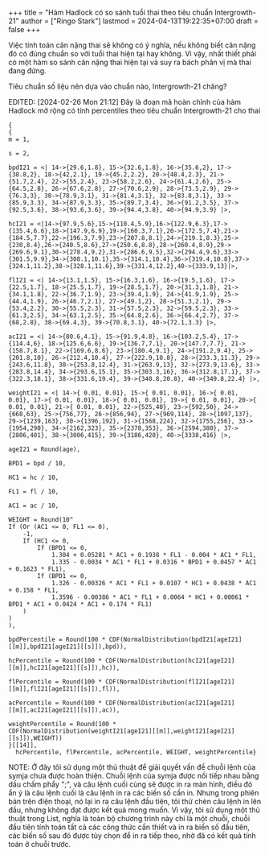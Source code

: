 +++
title = "Hàm Hadlock có so sánh tuổi thai theo tiêu chuẩn Intergrowth-21"
author = ["Ringo Stark"]
lastmod = 2024-04-13T19:22:35+07:00
draft = false
+++

Việc tính toán cân nặng thai sẽ không có ý nghĩa, nếu không biết cân nặng đó có đúng chuẩn so với tuổi thai hiện tại hay không. Vì vậy, nhất thiết phải có một hàm so sánh cân nặng thai hiện tại và suy ra bách phân vị mà thai đang đứng.

Tiêu chuẩn số liệu nên dựa vào chuẩn nào, Intergrowth-21 chăng?

EDITED: <span class="timestamp-wrapper"><span class="timestamp">[2024-02-26 Mon 21:12]</span></span>
Đây là đoạn mã hoàn chỉnh của hàm Hadlock mở rộng có tính percentiles theo tiêu chuẩn Intergrowth-21 cho thai

```symja
{
{
m = 1,

s = 2,

bpdI21 = <| 14->{29.6,1.8}, 15->{32.6,1.8}, 16->{35.6,2}, 17->{38.8,2}, 18->{42,2.1}, 19->{45.2,2.2}, 20->{48.4,2.3}, 21->{51.7,2.4}, 22->{55,2.4}, 23->{58.2,2.6}, 24->{61.4,2.6}, 25->{64.5,2.8}, 26->{67.6,2.8}, 27->{70.6,2.9}, 28->{73.5,2.9}, 29->{76.3,3}, 30->{78.9,3.1}, 31->{81.4,3.1}, 32->{83.8,3.1}, 33->{85.9,3.3}, 34->{87.9,3.3}, 35->{89.7,3.4}, 36->{91.2,3.5}, 37->{92.5,3.6}, 38->{93.6,3.6}, 39->{94.4,3.8}, 40->{94.9,3.9} |>,

hcI21 = <|14->{97.9,5.6},15->{110.4,5.9},16->{122.9,6.3},17->{135.4,6.6},18->{147.9,6.9},19->{160.3,7.1},20->{172.5,7.4},21->{184.5,7.7},22->{196.3,7.9},23->{207.8,8.1},24->{219.1,8.3},25->{230,8.4},26->{240.5,8.6},27->{250.6,8.8},28->{260.4,8.9},29->{269.6,9.1},30->{278.4,9.2},31->{286.6,9.5},32->{294.4,9.6},33->{301.5,9.9},34->{308.1,10.1},35->{314.1,10.4},36->{319.4,10.8},37->{324.1,11.2},38->{328.1,11.6},39->{331.4,12.2},40->{333.9,13}|>,

flI21 = <| 14->{13.1,1.5}, 15->{16.3,1.6}, 16->{19.5,1.6}, 17->{22.5,1.7}, 18->{25.5,1.7}, 19->{28.5,1.7}, 20->{31.3,1.8}, 21->{34.1,1.8}, 22->{36.7,1.9}, 23->{39.4,1.9}, 24->{41.9,1.9}, 25->{44.4,1.9}, 26->{46.7,2.1}, 27->{49.1,2}, 28->{51.3,2.1}, 29->{53.4,2.2}, 30->{55.5,2.3}, 31->{57.5,2.3}, 32->{59.5,2.3}, 33->{61.3,2.5}, 34->{63.1,2.5}, 35->{64.8,2.6}, 36->{66.4,2.7}, 37->{68,2.8}, 38->{69.4,3}, 39->{70.8,3.1}, 40->{72.1,3.3} |>,

acI21 = <| 14->{80.6,4.1}, 15->{91.9,4.8}, 16->{103.2,5.4}, 17->{114.4,6}, 18->{125.6,6.6}, 19->{136.7,7.1}, 20->{147.7,7.7}, 21->{158.7,8.1}, 22->{169.6,8.6}, 23->{180.4,9.1}, 24->{191.2,9.4}, 25->{201.8,10}, 26->{212.4,10.4}, 27->{222.9,10.8}, 28->{233.3,11.3}, 29->{243.6,11.8}, 30->{253.8,12.4}, 31->{263.9,13}, 32->{273.9,13.6}, 33->{283.8,14.4}, 34->{293.6,15.1}, 35->{303.3,16}, 36->{312.8,17.1}, 37->{322.3,18.1}, 38->{331.6,19.4}, 39->{340.8,20.8}, 40->{349.8,22.4} |>,

weightI21 = <| 14->{ 0.01, 0.01}, 15->{ 0.01, 0.01}, 16->{ 0.01, 0.01}, 17->{ 0.01, 0.01}, 18->{ 0.01, 0.01}, 19->{ 0.01, 0.01}, 20->{ 0.01, 0.01}, 21->{ 0.01, 0.01}, 22->{525,40}, 23->{592,50}, 24->{668,63}, 25->{756,77}, 26->{856,94}, 27->{969,114}, 28->{1097,137}, 29->{1239,163}, 30->{1396,192}, 31->{1568,224}, 32->{1755,256}, 33->{1954,290}, 34->{2162,323}, 35->{2378,353}, 36->{2594,380}, 37->{2806,401}, 38->{3006,415}, 39->{3186,420}, 40->{3338,416} |>,

ageI21 = Round(age),

BPD1 = bpd / 10,

HC1 = hc / 10,

FL1 = fl / 10,

AC1 = ac / 10,

WEIGHT = Round(10^
If (Or (AC1 <= 0, FL1 <= 0),
    -1,
    If (HC1 <= 0,
        If (BPD1 <= 0,
            1.304 + 0.05281 * AC1 + 0.1938 * FL1 - 0.004 * AC1 * FL1,
            1.335 - 0.0034 * AC1 * FL1 + 0.0316 * BPD1 + 0.0457 * AC1 + 0.1623 * FL1),
        If (BPD1 <= 0,
            1.326 - 0.00326 * AC1 * FL1 + 0.0107 * HC1 + 0.0438 * AC1 + 0.158 * FL1,
            1.3596 - 0.00386 * AC1 * FL1 + 0.0064 * HC1 + 0.00061 * BPD1 * AC1 + 0.0424 * AC1 + 0.174 * FL1)
    )
)
),

bpdPercentile = Round(100 * CDF(NormalDistribution(bpdI21[ageI21][[m]],bpdI21[ageI21][[s]]),bpd)),

hcPercentile = Round(100 * CDF(NormalDistribution(hcI21[ageI21][[m]],hcI21[ageI21][[s]]),hc)),

flPercentile = Round(100 * CDF(NormalDistribution(flI21[ageI21][[m]],flI21[ageI21][[s]]),fl)),

acPercentile = Round(100 * CDF(NormalDistribution(acI21[ageI21][[m]],acI21[ageI21][[s]]),ac)),

weightPercentile = Round(100 * CDF(NormalDistribution(weightI21[ageI21][[m]],weightI21[ageI21][[s]]),WEIGHT))
}[[14]],
  hcPercentile, flPercentile, acPercentile, WEIGHT, weightPercentile}
```

NOTE: Ở đây tôi sử dụng một thủ thuật để giải quyết vấn đề chuỗi lệnh của symja chưa được hoàn thiện. Chuỗi lệnh của symja được nối tiếp nhau bằng dấu chấm phẩy ";", và câu lệnh cuối cùng sẽ được in ra màn hình, điều đó ẩn ý là câu lệnh cuối là câu lệnh in ra các biến số cần in. Nhưng trong phiên bản trên điện thoại, nó lại in ra câu lệnh đầu tiên, tôi thử chèn câu lệnh in lên đầu, nhưng không đạt được kết quả mong muốn. Vì vậy, tôi sử dụng một thủ thuật trong List, nghĩa là toàn bộ chương trình này chỉ là một chuỗi, chuỗi đầu tiên tính toán tất cả các công thức cần thiết và in ra biến số đầu tiên, các biến số sau đó được tùy chọn để in ra tiếp theo, nhờ đã có kết quả tính toán ở chuỗi trước.
